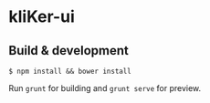 # kliKer-ui

## Build & development
```
$ npm install && bower install
```

Run `grunt` for building and `grunt serve` for preview.
